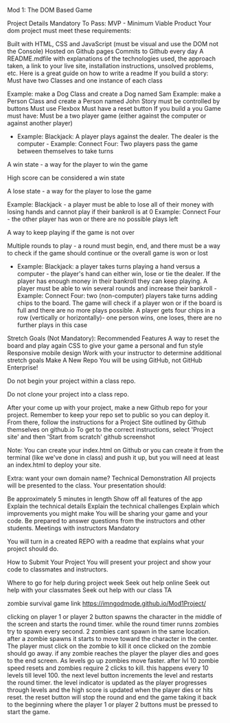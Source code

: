 Mod 1: The DOM Based Game

Project Details
Mandatory To Pass:
MVP - Minimum Viable Product
Your dom project must meet these requirements:

Built with HTML, CSS and JavaScript (must be visual and use the DOM not the Console)
Hosted on Github pages
Commits to Github every day
A README.mdfile with explanations of the technologies used, the approach taken, a link to your live site, installation instructions, unsolved problems, etc. Here is a great guide on how to write a readme
If you build a story:
Must have two Classes and one instance of each class

Example: make a Dog Class and create a Dog named Sam
Example: make a Person Class and create a Person named John
Story must be controlled by buttons
Must use Flexbox
Must have a reset button
If you build a you Game must have:
Must be a two player game (either against the computer or against another player)
- Example: Blackjack: A player plays against the dealer. The dealer is the computer - Example: Connect Four: Two players pass the game between themselves to take turns

A win state - a way for the player to win the game

High score can be considered a win state

A lose state - a way for the player to lose the game

Example: Blackjack - a player must be able to lose all of their money with losing hands and cannot play if their bankroll is at 0
Example: Connect Four - the other player has won or there are no possible plays left

A way to keep playing if the game is not over

Multiple rounds to play - a round must begin, end, and there must be a way to check if the game should continue or the overall game is won or lost
- Example: Blackjack: a player takes turns playing a hand versus a computer - the player's hand can either win, lose or tie the dealer. If the player has enough money in their bankroll they can keep playing. A player must be able to win several rounds and increase their bankroll - Example: Connect Four: two (non-computer) players take turns adding chips to the board. The game will check if a player won or if the board is full and there are no more plays possible. A player gets four chips in a row (vertically or horizontally)- one person wins, one loses, there are no further plays in this case

Stretch Goals (Not Mandatory):
Recommended Features
A way to reset the board and play again
CSS to give your game a personal and fun style
Responsive mobile design
Work with your instructor to determine additional stretch goals
Make A New Repo
You will be using GitHub, not GitHub Enterprise!

Do not begin your project within a class repo.

Do not clone your project into a class repo.

After your come up with your project, make a new Github repo for your project. Remember to keep your repo set to public so you can deploy it.
From there, follow the instructions for a Project Site outlined by Github themselves on github.io To get to the correct instructions, select 'Project site' and then 'Start from scratch'
github screenshot

Note: You can create your index.html on Github or you can create it from the terminal (like we've done in class) and push it up, but you will need at least an index.html to deploy your site.

Extra: want your own domain name?
Technical Demonstration
All projects will be presented to the class. Your presentation should:

Be approximately 5 minutes in length
Show off all features of the app
Explain the technical details
Explain the technical challenges
Explain which improvements you might make You will be sharing your game and your code. Be prepared to answer questions from the instructors and other students.
Meetings with instructors
Mandatory

You will turn in a created REPO with a readme that explains what your project should do.

How to Submit Your Project
You will present your project and show your code to classmates and instructors.

Where to go for help during project week
Seek out help online
Seek out help with your classmates
Seek out help with our class TA


zombie survival game
link https://imngodmode.github.io/Mod1Project/

clicking on player 1 or player 2 button spawns
the character in the middle of the screen and starts
the round timer. while the round timer runns zombies 
try to spawn every second. 2 zombies cant spawn in the 
same location. after a zombie spawns it starts to move
toward the character in the center. The player must click
on the zombie to kill it once clicked on the zombie should
go away. if any zombie reaches the player the player dies and 
goes to the end screen. As levels go up zombies move 
faster. after lvl 10 zombie speed resets and zombies 
require 2 clicks to kill. this happens every 10 levels
till level 100. the next level button increments the 
level and restarts the round timer. the level indicator is 
updated as the player progresses through levels and the high 
score is updated when the player dies or hits reset. the 
reset button will stop the round and end the game taking it back to 
the beginning where the player 1 or player 2 buttons 
must be pressed to start the game.